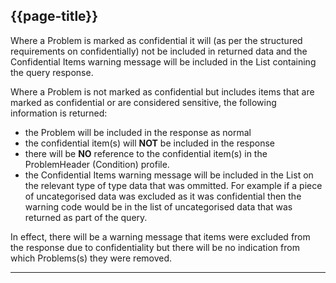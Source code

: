 ## {{page-title}}

Where a Problem is marked as confidential it will (as per the structured requirements on confidentially) not be included in returned data and the Confidential Items warning message will be included in the List containing the query response.

Where a Problem is not marked as confidential but includes items that are marked as confidential or are considered sensitive, the following information is returned:

- the Problem will be included in the response as normal
- the confidential item(s) will **NOT** be included in the response
- there will be **NO** reference to the confidential item(s) in the ProblemHeader (Condition) profile.
- the Confidential Items warning message will be included in the List on the relevant type of type data that was ommitted. For example if a piece of uncategorised data was excluded as it was confidential then the warning code would be in the list of uncategorised data that was returned as part of the query.

In effect, there will be a warning message that items were excluded from the response due to confidentiality but there will be no indication from which Problems(s) they were removed.

---